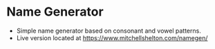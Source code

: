 # Name Generator

- Simple name generator based on consonant and vowel patterns.
- Live version located at https://www.mitchellshelton.com/namegen/